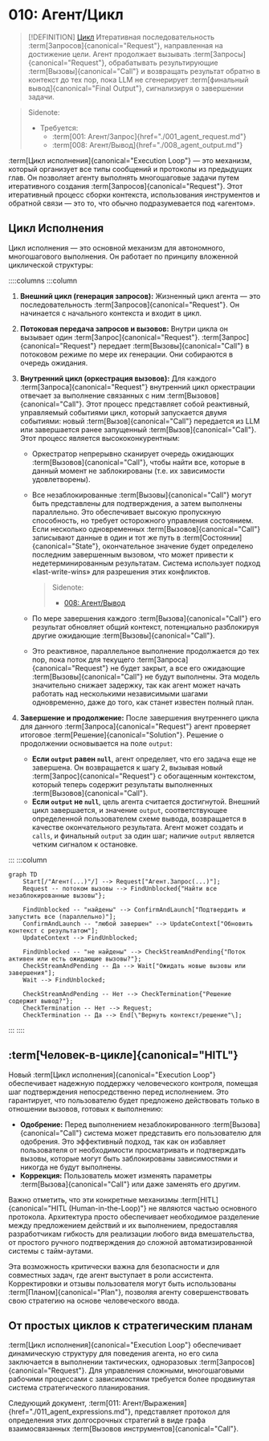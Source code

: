# 010: Агент/Цикл

> [!DEFINITION] [Цикл](./000_glossary.md)
> Итеративная последовательность :term[Запросов]{canonical="Request"}, направленная на достижение цели. Агент продолжает вызывать :term[Запросы]{canonical="Request"}, обрабатывать результирующие :term[Вызовы]{canonical="Call"} и возвращать результат обратно в контекст до тех пор, пока LLM не сгенерирует :term[финальный вывод]{canonical="Final Output"}, сигнализируя о завершении задачи.

> Sidenote:
> - Требуется:
>   - :term[001: Агент/Запрос]{href="./001_agent_request.md"}
>   - :term[008: Агент/Вывод]{href="./008_agent_output.md"}

:term[Цикл исполнения]{canonical="Execution Loop"} — это механизм, который организует все типы сообщений и протоколы из предыдущих глав. Он позволяет агенту выполнять многошаговые задачи путем итеративного создания :term[Запросов]{canonical="Request"}. Этот итеративный процесс сборки контекста, использования инструментов и обратной связи — это то, что обычно подразумевается под «агентом».

## Цикл Исполнения

Цикл исполнения — это основной механизм для автономного, многошагового выполнения. Он работает по принципу вложенной циклической структуры:

::::columns
:::column

1.  **Внешний цикл (генерация запросов):** Жизненный цикл агента — это последовательность :term[Запросов]{canonical="Request"}. Он начинается с начального контекста и входит в цикл.
2.  **Потоковая передача запросов и вызовов:** Внутри цикла он вызывает один :term[Запрос]{canonical="Request"}. :term[Запрос]{canonical="Request"} передает :term[Вызовы]{canonical="Call"} в потоковом режиме по мере их генерации. Они собираются в очередь ожидания.
3.  **Внутренний цикл (оркестрация вызовов):** Для каждого :term[Запроса]{canonical="Request"} внутренний цикл оркестрации отвечает за выполнение связанных с ним :term[Вызовов]{canonical="Call"}. Этот процесс представляет собой реактивный, управляемый событиями цикл, который запускается двумя событиями: новый :term[Вызов]{canonical="Call"} передается из LLM или завершается ранее запущенный :term[Вызов]{canonical="Call"}. Этот процесс является высококонкурентным:
    - Оркестратор непрерывно сканирует очередь ожидающих :term[Вызовов]{canonical="Call"}, чтобы найти все, которые в данный момент не заблокированы (т.е. их зависимости удовлетворены).
    - Все незаблокированные :term[Вызовы]{canonical="Call"} могут быть представлены для подтверждения, а затем выполнены параллельно. Это обеспечивает высокую пропускную способность, но требует осторожного управления состоянием. Если несколько одновременных :term[Вызовов]{canonical="Call"} записывают данные в один и тот же путь в :term[Состоянии]{canonical="State"}, окончательное значение будет определено последним завершенным вызовом, что может привести к недетерминированным результатам. Система использует подход «last-write-wins» для разрешения этих конфликтов.

      > Sidenote:
      > - [008: Агент/Вывод](./008_agent_output.md)

    - По мере завершения каждого :term[Вызова]{canonical="Call"} его результат обновляет общий контекст, потенциально разблокируя другие ожидающие :term[Вызовы]{canonical="Call"}.
    - Это реактивное, параллельное выполнение продолжается до тех пор, пока поток для текущего :term[Запроса]{canonical="Request"} не будет закрыт, а все его ожидающие :term[Вызовы]{canonical="Call"} не будут выполнены. Эта модель значительно снижает задержку, так как агент может начать работать над несколькими независимыми шагами одновременно, даже до того, как станет известен полный план.

4.  **Завершение и продолжение:** После завершения внутреннего цикла для данного :term[Запроса]{canonical="Request"} агент проверяет итоговое :term[Решение]{canonical="Solution"}. Решение о продолжении основывается на поле `output`:
    - **Если `output` равен `null`**, агент определяет, что его задача еще не завершена. Он возвращается к шагу 2, вызывая новый :term[Запрос]{canonical="Request"} с обогащенным контекстом, который теперь содержит результаты выполненных :term[Вызовов]{canonical="Call"}.
    - **Если `output` не `null`**, цель агента считается достигнутой. Внешний цикл завершается, и значение `output`, соответствующее определенной пользователем схеме вывода, возвращается в качестве окончательного результата. Агент может создать и `calls`, и финальный `output` за один шаг; наличие `output` является четким сигналом к остановке.

:::
:::column

```mermaid
graph TD
    Start[/"Агент(...)"/] --> Request["Агент.Запрос(...)"];
    Request -- потоком вызовы --> FindUnblocked{"Найти все незаблокированные вызовы"};

    FindUnblocked -- "найдены" --> ConfirmAndLaunch["Подтвердить и запустить все (параллельно)"];
    ConfirmAndLaunch -- "любой завершен" --> UpdateContext["Обновить контекст с результатом"];
    UpdateContext --> FindUnblocked;

    FindUnblocked -- "не найдены" --> CheckStreamAndPending{"Поток активен или есть ожидающие вызовы?"};
    CheckStreamAndPending -- Да --> Wait["Ожидать новые вызовы или завершения"];
    Wait --> FindUnblocked;

    CheckStreamAndPending -- Нет --> CheckTermination{"Решение содержит вывод?"};
    CheckTermination -- Нет --> Request;
    CheckTermination -- Да --> End[\"Вернуть контекст/решение"\];
```

:::
::::

## :term[Человек-в-цикле]{canonical="HITL"}

Новый :term[Цикл исполнения]{canonical="Execution Loop"} обеспечивает надежную поддержку человеческого контроля, помещая шаг подтверждения непосредственно перед исполнением. Это гарантирует, что пользователю будет предложено действовать только в отношении вызовов, готовых к выполнению:

- **Одобрение:** Перед выполнением незаблокированного :term[Вызова]{canonical="Call"} система может представить его пользователю для одобрения. Это эффективный подход, так как он избавляет пользователя от необходимости просматривать и подтверждать вызовы, которые могут быть заблокированы зависимостями и никогда не будут выполнены.
- **Коррекция:** Пользователь может изменять параметры :term[Вызова]{canonical="Call"} или даже заменять его другим.

Важно отметить, что эти конкретные механизмы :term[HITL]{canonical="HITL (Human-in-the-Loop)"} не являются частью основного протокола. Архитектура просто обеспечивает необходимое разделение между предложением действий и их выполнением, предоставляя разработчикам гибкость для реализации любого вида вмешательства, от простого ручного подтверждения до сложной автоматизированной системы с тайм-аутами.

Эта возможность критически важна для безопасности и для совместных задач, где агент выступает в роли ассистента. Корректировки и отзывы пользователя могут быть использованы :term[Планом]{canonical="Plan"}, позволяя агенту совершенствовать свою стратегию на основе человеческого ввода.

## От простых циклов к стратегическим планам

:term[Цикл исполнения]{canonical="Execution Loop"} обеспечивает динамическую структуру для поведения агента, но его сила заключается в выполнении тактических, одноразовых :term[Запросов]{canonical="Request"}. Для управления сложными, многошаговыми рабочими процессами с зависимостями требуется более продвинутая система стратегического планирования.

Следующий документ, :term[011: Агент/Выражения]{href="./011_agent_expressions.md"}, представляет протокол для определения этих долгосрочных стратегий в виде графа взаимосвязанных :term[Вызовов инструментов]{canonical="Call"}.
